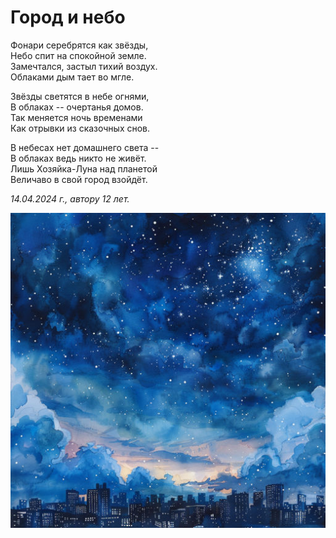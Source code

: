 # Город и небо

Фонари серебрятся как звёзды,  
Небо спит на спокойной земле.  
Замечтался, застыл тихий воздух.  
Облаками дым тает во мгле.

Звёзды светятся в небе огнями,  
В облаках -- очертанья домов.  
Так меняется ночь временами  
Как отрывки из сказочных снов.

В небесах нет домашнего света --  
В облаках ведь никто не живёт.  
Лишь Хозяйка-Луна над планетой  
Величаво в свой город взойдёт.

*14.04.2024 г., автору 12 лет.*

![Город и небо](../images/town-and-sky.jpg)

